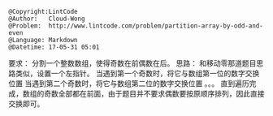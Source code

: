```
@Copyright:LintCode
@Author:   Cloud-Wong
@Problem:  http://www.lintcode.com/problem/partition-array-by-odd-and-even
@Language: Markdown
@Datetime: 17-05-31 05:01
```

要求：
分割一个整数数组，使得奇数在前偶数在后。
思路：
和移动零那道题目思路类似，设置一个左指针。
当遇到第一个奇数时，将它与数组第一位的数字交换位置
当遇到第二个奇数时，将它与数组第二位的数字交换位置
。。。
直到遍历完成，数组的奇数全部都在前面，由于题目并不要求偶数要按原顺序排列，因此直接交换即可。